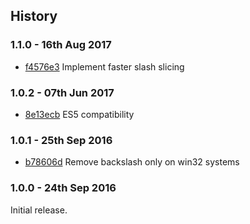 




































































































































































































































































































































































<extoc></extoc>

## History

### 1.1.0 - 16th Aug 2017

- [f4576e3](https://github.com/darsain/remove-trailing-separator/commit/f4576e3638c39b794998b533fffb27854dcbee01) Implement faster slash slicing

### 1.0.2 - 07th Jun 2017

- [8e13ecb](https://github.com/darsain/remove-trailing-separator/commit/8e13ecbfd7b9f5fdf97c5d5ff923e4718b874e31) ES5 compatibility

### 1.0.1 - 25th Sep 2016

- [b78606d](https://github.com/darsain/remove-trailing-separator/commit/af90b4e153a4527894741af6c7005acaeb78606d) Remove backslash only on win32 systems

### 1.0.0 - 24th Sep 2016

Initial release.
